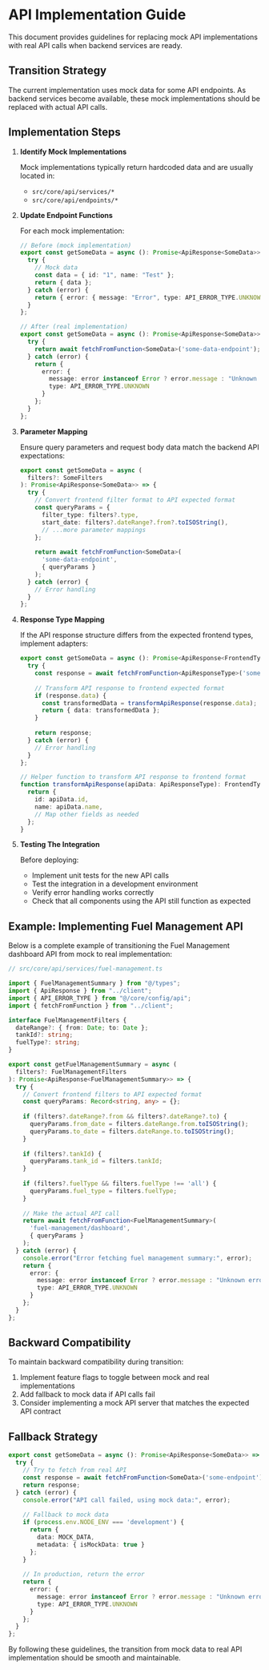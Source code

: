 # API Implementation Guide

This document provides guidelines for replacing mock API implementations with real API calls when backend services are ready.

## Transition Strategy

The current implementation uses mock data for some API endpoints. As backend services become available, these mock implementations should be replaced with actual API calls.

## Implementation Steps

1. **Identify Mock Implementations**

   Mock implementations typically return hardcoded data and are usually located in:
   - `src/core/api/services/*`
   - `src/core/api/endpoints/*`

2. **Update Endpoint Functions**

   For each mock implementation:
   
   ```typescript
   // Before (mock implementation)
   export const getSomeData = async (): Promise<ApiResponse<SomeData>> => {
     try {
       // Mock data
       const data = { id: "1", name: "Test" };
       return { data };
     } catch (error) {
       return { error: { message: "Error", type: API_ERROR_TYPE.UNKNOWN } };
     }
   };
   
   // After (real implementation)
   export const getSomeData = async (): Promise<ApiResponse<SomeData>> => {
     try {
       return await fetchFromFunction<SomeData>('some-data-endpoint');
     } catch (error) {
       return { 
         error: { 
           message: error instanceof Error ? error.message : "Unknown error",
           type: API_ERROR_TYPE.UNKNOWN 
         }
       };
     }
   };
   ```

3. **Parameter Mapping**

   Ensure query parameters and request body data match the backend API expectations:
   
   ```typescript
   export const getSomeData = async (
     filters?: SomeFilters
   ): Promise<ApiResponse<SomeData>> => {
     try {
       // Convert frontend filter format to API expected format
       const queryParams = {
         filter_type: filters?.type,
         start_date: filters?.dateRange?.from?.toISOString(),
         // ...more parameter mappings
       };
       
       return await fetchFromFunction<SomeData>(
         'some-data-endpoint', 
         { queryParams }
       );
     } catch (error) {
       // Error handling
     }
   };
   ```

4. **Response Type Mapping**

   If the API response structure differs from the expected frontend types, implement adapters:
   
   ```typescript
   export const getSomeData = async (): Promise<ApiResponse<FrontendType>> => {
     try {
       const response = await fetchFromFunction<ApiResponseType>('some-endpoint');
       
       // Transform API response to frontend expected format
       if (response.data) {
         const transformedData = transformApiResponse(response.data);
         return { data: transformedData };
       }
       
       return response;
     } catch (error) {
       // Error handling
     }
   };
   
   // Helper function to transform API response to frontend format
   function transformApiResponse(apiData: ApiResponseType): FrontendType {
     return {
       id: apiData.id,
       name: apiData.name,
       // Map other fields as needed
     };
   }
   ```

5. **Testing The Integration**

   Before deploying:
   
   - Implement unit tests for the new API calls
   - Test the integration in a development environment
   - Verify error handling works correctly
   - Check that all components using the API still function as expected

## Example: Implementing Fuel Management API

Below is a complete example of transitioning the Fuel Management dashboard API from mock to real implementation:

```typescript
// src/core/api/services/fuel-management.ts

import { FuelManagementSummary } from "@/types";
import { ApiResponse } from "../client";
import { API_ERROR_TYPE } from "@/core/config/api";
import { fetchFromFunction } from "../client";

interface FuelManagementFilters {
  dateRange?: { from: Date; to: Date };
  tankId?: string;
  fuelType?: string;
}

export const getFuelManagementSummary = async (
  filters?: FuelManagementFilters
): Promise<ApiResponse<FuelManagementSummary>> => {
  try {
    // Convert frontend filters to API expected format
    const queryParams: Record<string, any> = {};
    
    if (filters?.dateRange?.from && filters?.dateRange?.to) {
      queryParams.from_date = filters.dateRange.from.toISOString();
      queryParams.to_date = filters.dateRange.to.toISOString();
    }
    
    if (filters?.tankId) {
      queryParams.tank_id = filters.tankId;
    }
    
    if (filters?.fuelType && filters.fuelType !== 'all') {
      queryParams.fuel_type = filters.fuelType;
    }
    
    // Make the actual API call
    return await fetchFromFunction<FuelManagementSummary>(
      'fuel-management/dashboard', 
      { queryParams }
    );
  } catch (error) {
    console.error("Error fetching fuel management summary:", error);
    return { 
      error: { 
        message: error instanceof Error ? error.message : "Unknown error occurred",
        type: API_ERROR_TYPE.UNKNOWN
      } 
    };
  }
};
```

## Backward Compatibility

To maintain backward compatibility during transition:

1. Implement feature flags to toggle between mock and real implementations
2. Add fallback to mock data if API calls fail
3. Consider implementing a mock API server that matches the expected API contract

## Fallback Strategy

```typescript
export const getSomeData = async (): Promise<ApiResponse<SomeData>> => {
  try {
    // Try to fetch from real API
    const response = await fetchFromFunction<SomeData>('some-endpoint');
    return response;
  } catch (error) {
    console.error("API call failed, using mock data:", error);
    
    // Fallback to mock data
    if (process.env.NODE_ENV === 'development') {
      return { 
        data: MOCK_DATA,
        metadata: { isMockData: true }
      };
    }
    
    // In production, return the error
    return { 
      error: { 
        message: error instanceof Error ? error.message : "Unknown error",
        type: API_ERROR_TYPE.UNKNOWN 
      } 
    };
  }
};
```

By following these guidelines, the transition from mock data to real API implementation should be smooth and maintainable. 